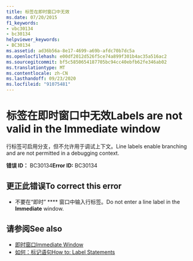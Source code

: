 ```yaml
---
title: 标签在即时窗口中无效
ms.date: 07/20/2015
f1_keywords:
- vbc30134
- bc30134
helpviewer_keywords:
- BC30134
ms.assetid: ad36b56a-8e17-4699-a69b-afdc70b7dc5a
ms.openlocfilehash: e00df2012d526f5ce74a899f301b4ac35a516ac2
ms.sourcegitcommit: bf5c5850654187705bc94cc40ebfb62fe346ab02
ms.translationtype: MT
ms.contentlocale: zh-CN
ms.lasthandoff: 09/23/2020
ms.locfileid: "91075481"
---
```

# <a name="labels-are-not-valid-in-the-immediate-window"></a><span data-ttu-id="7eee3-102">标签在即时窗口中无效</span><span class="sxs-lookup"><span data-stu-id="7eee3-102">Labels are not valid in the Immediate window</span></span>

<span data-ttu-id="7eee3-103">行标签可启用分支，但不允许用于调试上下文。</span><span class="sxs-lookup"><span data-stu-id="7eee3-103">Line labels enable branching and are not permitted in a debugging context.</span></span>  
  
 <span data-ttu-id="7eee3-104">**错误 ID：** BC30134</span><span class="sxs-lookup"><span data-stu-id="7eee3-104">**Error ID:** BC30134</span></span>  
  
## <a name="to-correct-this-error"></a><span data-ttu-id="7eee3-105">更正此错误</span><span class="sxs-lookup"><span data-stu-id="7eee3-105">To correct this error</span></span>  
  
- <span data-ttu-id="7eee3-106">不要在“即时” \*\*\*\* 窗口中输入行标签。</span><span class="sxs-lookup"><span data-stu-id="7eee3-106">Do not enter a line label in the **Immediate** window.</span></span>  
  
## <a name="see-also"></a><span data-ttu-id="7eee3-107">请参阅</span><span class="sxs-lookup"><span data-stu-id="7eee3-107">See also</span></span>

- [<span data-ttu-id="7eee3-108">即时窗口</span><span class="sxs-lookup"><span data-stu-id="7eee3-108">Immediate Window</span></span>](/visualstudio/ide/reference/immediate-window)
- [<span data-ttu-id="7eee3-109">如何：标记语句</span><span class="sxs-lookup"><span data-stu-id="7eee3-109">How to: Label Statements</span></span>](../programming-guide/program-structure/how-to-label-statements.md)
